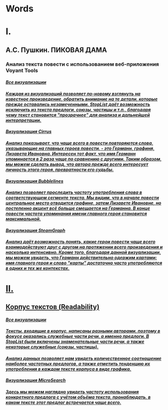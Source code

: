 # Words
# I.
<h2><b>А.С. Пушкин. 
  ПИКОВАЯ ДАМА</b></h2>
  <h3>Анализ текста повести с использованием веб-приложения Voyant Tools</h3>

<h4><em><a href=https://voyant-tools.org/?stopList=keywords-f981a2004f1fb0d081364ca30e5ba3f7&panels=cirrus%2Creader%2Cbubblelines%2Csummary%2Cstreamgraph&corpus=0965b50470339dc468ee9885bfb1c03f>Все визуализации</h4></em>
  
<h4><em>Каждая из визуализаций позволяет по-новому взглянуть на известное произведение, обратить внимание на те детали, которые прежде оставались незамеченными. StopList даёт возможность исключить из текста предлоги, союзы, частицы и т.п., благодаря чему текст становится "прозрачнее" для анализа и дальнейшей интерпретации.</h4></em>  
<h4><em><a href=https://voyant-tools.org/tool/Cirrus/?stopList=keywords-f981a2004f1fb0d081364ca30e5ba3f7&visible=105&corpus=0965b50470339dc468ee9885bfb1c03f>Визуализация Cirrus</h4></em>

<h4><em>Анализ показывает, что чаще всего в повести повторяются слова, указывающие на главных героев повести, - это Германн, графиня, Лизавета Ивановна. Интересен тот факт, что имя Германн упоминается в 2 раза чаще по сравнению с другими. Таким образом, мы можем сделать вывод, что автора прежде всего интересует личность этого героя, превратности его судьбы.</h4></em>

<h4><em><a href=https://voyant-tools.org/tool/Bubblelines/?stopList=keywords-f981a2004f1fb0d081364ca30e5ba3f7&query=%D0%B3%D0%B5%D1%80%D0%BC%D0%B0%D0%BD%D0%BD&query=%D0%B3%D1%80%D0%B0%D1%84%D0%B8%D0%BD%D1%8F&query=%D0%B8%D0%B2%D0%B0%D0%BD%D0%BE%D0%B2%D0%BD%D0%B0&query=%D0%BB%D0%B8%D0%B7%D0%B0%D0%B2%D0%B5%D1%82%D0%B0&docId=d60ac58f507a0cb1afcf9428b67c6e2c&corpus=0965b50470339dc468ee9885bfb1c03f>Визуализация Bubblelines</h4></em>   

<h4><em>Анализ позволяет проследить частоту употребления слова в соответствующем сегменте текста. Мы видим, что в начале повести центральное место отводится графине, затем Лизавете Ивановне, но постепенно акцент всё больше смещается на Германна. В конце повести частота упоминания имени главного героя становится максимальной.</h4></em>

<h4><em><a href=https://voyant-tools.org/tool/StreamGraph/?stopList=keywords-f981a2004f1fb0d081364ca30e5ba3f7&docId=d60ac58f507a0cb1afcf9428b67c6e2c&corpus=0965b50470339dc468ee9885bfb1c03f>Визуализация SteamGraph</h4></em>

<h4><em>Анализ даёт возможность понять, какие герои повести чаще всего взаимодействуют друг с другом на протяжении всего произведения и насколько интенсивно. Кроме того, благодаря данной визуализации, мы можем увидеть, что Германн действительно одержим картами: имя главного героя и слово "карты" достаточно часто употребляются в одних и тех же контекстах.</h4></em>

# II.

<h2><b>Корпус текстов (Readability)</b></h2>

<h4><em><a href=https://voyant-tools.org/?stopList=keywords-f59fb969475cdfa4ddf5e15d897e979e&panels=corpusterms%2Creader%2Cmicrosearch%2Csummary%2Ctrends&corpus=892b8ab8fae5934bbff296c7700aa462>Все визуализации</h4></em>

<h4><em>Тексты, входящие в корпус, написаны разными авторами, поэтому в фокусе оказались служебные части речи, а именно предлоги. В StopList были включены знаменательные части речи, а также некоторые служебные (союзы, частицы).</h4></em>

<h4><em><a href=https://voyant-tools.org/tool/CorpusTerms/?stopList=keywords-f59fb969475cdfa4ddf5e15d897e979e&comparisonCorpus=&corpus=892b8ab8fae5934bbff296c7700aa462 Визуализация Terms</h4></em>

<h4><em>Анализ данных позволяет нам увидеть количественное соотношение наиболее частотных предлогов, а также отметить тенденцию их употребления в каждом тексте корпуса в виде графика.</h4></em>

<h4><em><a href=https://voyant-tools.org/tool/MicroSearch/?stopList=keywords-f59fb969475cdfa4ddf5e15d897e979e&query=%D0%B2&corpus=892b8ab8fae5934bbff296c7700aa462>Визуализация MicroSearch</h4></em>
  
<h4><em>Здесь мы можем наглядно увидеть частоту использования конкретного предлога с учётом объёма текста, пронаблюдать, в каком тексте этот предлог встречается чаще всего.</h4></em>


  
<h4><em><a href=https: Визуализация </h4></em>
